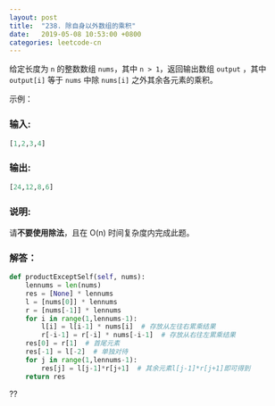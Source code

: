```yaml
---
layout: post
title:  "238. 除自身以外数组的乘积"
date:   2019-05-08 10:53:00 +0800
categories: leetcode-cn
---
```


给定长度为 `n` 的整数数组 `nums`，其中 `n > 1`，返回输出数组 `output` ，其中 `output[i]` 等于 `nums` 中除 `nums[i]` 之外其余各元素的乘积。

示例：  

### 输入:   
```python
[1,2,3,4]
```

### 输出:  

```python
[24,12,8,6]
``` 

### 说明:

请**不要使用除法**，且在 O(n) 时间复杂度内完成此题。

### 解答：  

```python
def productExceptSelf(self, nums):
    lennums = len(nums)
    res = [None] * lennums
    l = [nums[0]] * lennums
    r = [nums[-1]] * lennums
    for i in range(1,lennums-1):
        l[i] = l[i-1] * nums[i]  # 存放从左往右累乘结果
        r[-i-1] = r[-i] * nums[-i-1]  # 存放从右往左累乘结果
    res[0] = r[1]  # 首尾元素
    res[-1] = l[-2]  # 单独对待
    for j in range(1,lennums-1):
        res[j] = l[j-1]*r[j+1]  # 其余元素l[j-1]*r[j+1]即可得到
    return res
```

??
